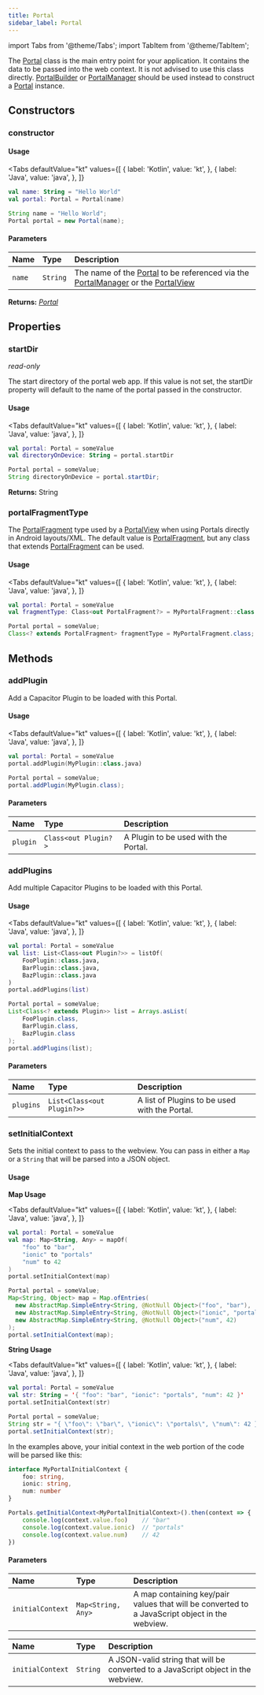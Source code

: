 ```yaml
---
title: Portal
sidebar_label: Portal
---
```


import Tabs from '@theme/Tabs';
import TabItem from '@theme/TabItem';

The [Portal](./portal) class is the main entry point for your application. It contains the data to be passed into the web context. It is not advised to use this class directly. [PortalBuilder](./portal-builder) or [PortalManager](./portal-manager) should be used instead to construct a [Portal](./portal) instance.

## Constructors

### constructor

#### Usage 

<Tabs 
    defaultValue="kt" 
    values={[
        { label: 'Kotlin', value: 'kt', },
        { label: 'Java', value: 'java', },
    ]}
>
<TabItem value="kt">

```kotlin
val name: String = "Hello World"
val portal: Portal = Portal(name)
``` 

</TabItem>
<TabItem value="java">

```java
String name = "Hello World";
Portal portal = new Portal(name);
``` 

</TabItem>
</Tabs>

#### Parameters

Name | Type | Description
:------ | :------ | :------ 
`name` | `String` | The name of the [Portal](./portal) to be referenced via the [PortalManager](./portal-manager) or the [PortalView](./portal-view)

**Returns:** <span class="return-code">[*Portal*](./portal)</span>

## Properties

### startDir
_read-only_

The start directory of the portal web app. If this value is not set, the startDir property will default to the name of the portal passed in the constructor.

#### Usage 

<Tabs 
    defaultValue="kt" 
    values={[
        { label: 'Kotlin', value: 'kt', },
        { label: 'Java', value: 'java', },
    ]}
>
<TabItem value="kt">

```kotlin
val portal: Portal = someValue
val directoryOnDevice: String = portal.startDir
``` 

</TabItem>
<TabItem value="java">

```java
Portal portal = someValue;
String directoryOnDevice = portal.startDir;
``` 

</TabItem>
</Tabs>

**Returns:** <span class="return-code">String</span>

### portalFragmentType
The [PortalFragment](./portal-fragment) type used by a [PortalView](./portal-view) when using Portals directly in Android layouts/XML. The default value is [PortalFragment](./portal-fragment), but any class that extends [PortalFragment](./portal-fragment) can be used.

#### Usage 

<Tabs 
    defaultValue="kt" 
    values={[
        { label: 'Kotlin', value: 'kt', },
        { label: 'Java', value: 'java', },
    ]}
>
<TabItem value="kt">

```kotlin
val portal: Portal = someValue
val fragmentType: Class<out PortalFragment?> = MyPortalFragment::class.java
``` 

</TabItem>
<TabItem value="java">

```java
Portal portal = someValue;
Class<? extends PortalFragment> fragmentType = MyPortalFragment.class;
``` 

</TabItem>
</Tabs>

## Methods

### addPlugin

Add a Capacitor Plugin to be loaded with this Portal.

#### Usage 

<Tabs 
    defaultValue="kt" 
    values={[
        { label: 'Kotlin', value: 'kt', },
        { label: 'Java', value: 'java', },
    ]}
>
<TabItem value="kt">

```kotlin
val portal: Portal = someValue
portal.addPlugin(MyPlugin::class.java)
```

</TabItem>
<TabItem value="java">

```java
Portal portal = someValue;
portal.addPlugin(MyPlugin.class);
``` 

</TabItem>
</Tabs>

#### Parameters

Name | Type | Description
:------ | :------ | :------
`plugin` | `Class<out Plugin?>` | A Plugin to be used with the Portal.

### addPlugins

Add multiple Capacitor Plugins to be loaded with this Portal.

#### Usage 

<Tabs 
    defaultValue="kt" 
    values={[
        { label: 'Kotlin', value: 'kt', },
        { label: 'Java', value: 'java', },
    ]}
>
<TabItem value="kt">

```kotlin
val portal: Portal = someValue
val list: List<Class<out Plugin?>> = listOf(
    FooPlugin::class.java,
    BarPlugin::class.java,
    BazPlugin::class.java
)
portal.addPlugins(list)
``` 

</TabItem>
<TabItem value="java">

```java
Portal portal = someValue;
List<Class<? extends Plugin>> list = Arrays.asList(
    FooPlugin.class,
    BarPlugin.class,
    BazPlugin.class
);
portal.addPlugins(list);
``` 

</TabItem>
</Tabs>

#### Parameters

Name | Type | Description
:------ | :------ | :------
`plugins` | `List<Class<out Plugin?>>` | A list of Plugins to be used with the Portal.

### setInitialContext

Sets the initial context to pass to the webview. You can pass in either a `Map` or a `String` that will be parsed into a JSON object.

#### Usage 

**Map Usage**

<Tabs 
    defaultValue="kt" 
    values={[
        { label: 'Kotlin', value: 'kt', },
        { label: 'Java', value: 'java', },
    ]}
>
<TabItem value="kt">

```kotlin
val portal: Portal = someValue
val map: Map<String, Any> = mapOf(
    "foo" to "bar", 
    "ionic" to "portals"
    "num" to 42
)
portal.setInitialContext(map)
``` 

</TabItem>
<TabItem value="java">

```java
Portal portal = someValue;
Map<String, Object> map = Map.ofEntries(
  new AbstractMap.SimpleEntry<String, @NotNull Object>("foo", "bar"),
  new AbstractMap.SimpleEntry<String, @NotNull Object>("ionic", "portals"),
  new AbstractMap.SimpleEntry<String, @NotNull Object>("num", 42)
);
portal.setInitialContext(map);
``` 

</TabItem>
</Tabs>

**String Usage**

<Tabs 
    defaultValue="kt" 
    values={[
        { label: 'Kotlin', value: 'kt', },
        { label: 'Java', value: 'java', },
    ]}
>
<TabItem value="kt">

```kotlin
val portal: Portal = someValue
val str: String = '{ "foo": "bar", "ionic": "portals", "num": 42 }'
portal.setInitialContext(str)
``` 

</TabItem>
<TabItem value="java">

```java
Portal portal = someValue;
String str = "{ \"foo\": \"bar\", \"ionic\": \"portals\", \"num\": 42 }";
portal.setInitialContext(str);
``` 

</TabItem>
</Tabs>

In the examples above, your initial context in the web portion of the code will be parsed like this:

```typescript
interface MyPortalInitialContext {
    foo: string,
    ionic: string,
    num: number
}

Portals.getInitialContext<MyPortalInitialContext>().then(context => {
    console.log(context.value.foo)    // "bar"
    console.log(context.value.ionic)  // "portals"
    console.log(context.value.num)    // 42
})
```

#### Parameters

Name | Type | Description
:------ | :------ | :------
`initialContext` | `Map<String, Any>` | A map containing key/pair values that will be converted to a JavaScript object in the webview.

Name | Type | Description
:------ | :------ | :------
`initialContext` | `String` | A JSON-valid string that will be converted to a JavaScript object in the webview.
